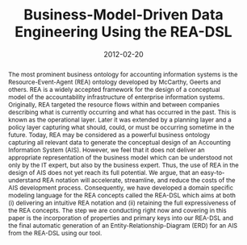 ---
abstract: The most prominent business ontology for accounting information systems
  is the Resource-Event-Agent (REA) ontology developed by McCarthy, Geerts and others.
  REA is a widely accepted framework for the design of a conceptual model of the accountability
  infrastructure of enterprise information systems. Originally, REA targeted the resource
  flows within and between companies describing what is currently occurring and what
  has occurred in the past. This is known as the operational layer. Later it was extended
  by a planning layer and a policy layer capturing what should, could, or must be
  occurring sometime in the future. Today, REA may be considered as a powerful business
  ontology capturing all relevant data to generate the conceptual design of an Accounting
  Information System (AIS). However, we feel that it does not deliver an appropriate
  representation of the business model which can be understood not only by the IT
  expert, but also by the business expert. Thus, the use of REA in the design of AIS
  does not yet reach its full potential. We argue, that an easy-to-understand REA
  notation will accelerate, streamline, and reduce the costs of the AIS development
  process.  Consequently, we have developed a domain specific modeling language for
  the REA concepts called the REA-DSL which aims at both (i) delivering an intuitive
  REA notation and (ii) retaining the full expressiveness of the REA concepts. The
  step we are conducting right now and covering in this paper is the incorporation
  of properties and primary keys into our REA-DSL and the final automatic generation
  of an Entity-Relationship-Diagram (ERD) for an AIS from the REA-DSL using our tool.
authors:
- Dieter Mayrhofer
- Christian Huemer
date: '2012-02-20'
featured: false
links:
- name: Publik
  url: https://publik.tuwien.ac.at/showentry.php?ID=207339&lang=2
publication_types:
- '1'
publishDate: '2012-02-20'
specifics: 'Vortrag: 6th International Workshop on Value Modeling and Business Ontology
  (VMBO 2012), Vienna, Austria; 20.02.2012 - 21.02.2012; in: "6th International Workshop
  on Value Modeling and Business Ontology (VMBO 2012)", (2012).'
title: Business-Model-Driven Data Engineering Using the REA-DSL
url_pdf: http://publik.tuwien.ac.at/files/PubDat_207339.pdf
---